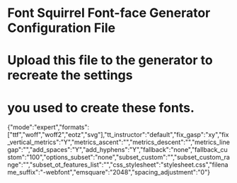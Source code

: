 # Font Squirrel Font-face Generator Configuration File
# Upload this file to the generator to recreate the settings
# you used to create these fonts.

{"mode":"expert","formats":["ttf","woff","woff2","eotz","svg"],"tt_instructor":"default","fix_gasp":"xy","fix_vertical_metrics":"Y","metrics_ascent":"","metrics_descent":"","metrics_linegap":"","add_spaces":"Y","add_hyphens":"Y","fallback":"none","fallback_custom":"100","options_subset":"none","subset_custom":"","subset_custom_range":"","subset_ot_features_list":"","css_stylesheet":"stylesheet.css","filename_suffix":"-webfont","emsquare":"2048","spacing_adjustment":"0"}
